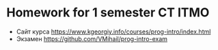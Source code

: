 # Homework for 1 semester CT ITMO

* Сайт курса https://www.kgeorgiy.info/courses/prog-intro/index.html
* Экзамен https://github.com/VMihail/prog-intro-exam
